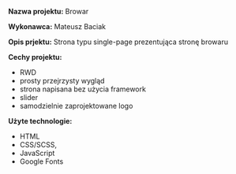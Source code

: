 **Nazwa projektu:** Browar

**Wykonawca:** Mateusz Baciak

**Opis prjektu:**
Strona typu single-page prezentująca stronę browaru

**Cechy projektu:**
- RWD
- prosty przejrzysty wygląd
- strona napisana bez użycia framework
- slider
- samodzielnie zaprojektowane logo

**Użyte technologie:**
- HTML
- CSS/SCSS,
- JavaScript
- Google Fonts
